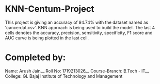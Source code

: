 # KNN-Centum-Project

This project is giving an accuracy of 94.74% with the dataset named as 'cancerdat.csv'. KNN approach is being used to build the model. The last 4 cells denotes the accuracy, precision, sensitivity, specificity, F1 score and AUC curve is being plotted in the last cell.

# Completed by:
Name: Arush Jain__ 
Roll No: 1719213026__ 
Course-Branch: B.Tech - IT__  
College: GL Bajaj Institute of Technology and Management
